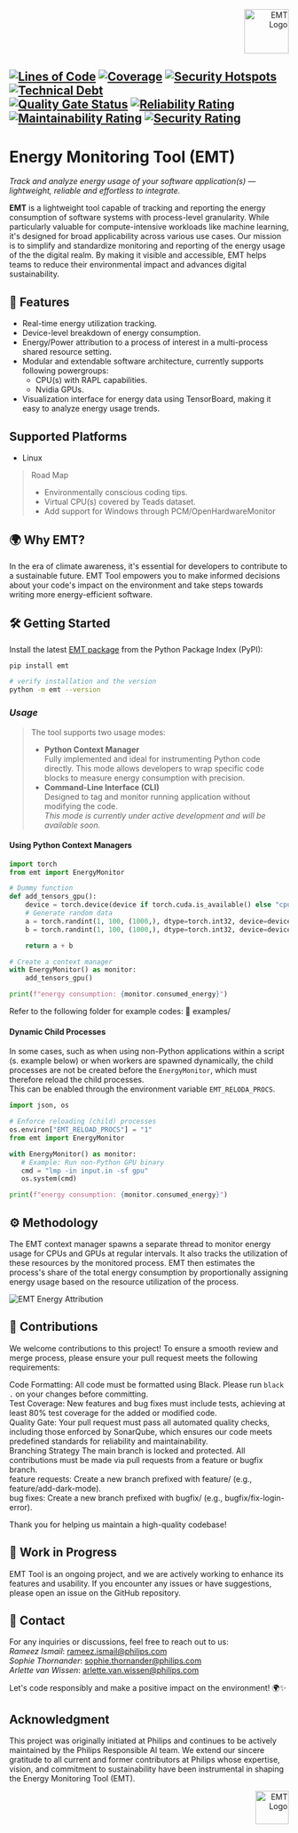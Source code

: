 <div align="right">
  <img src="https://raw.githubusercontent.com/FairCompute/energy-monitoring-tool/main/assets/philips.png" alt="EMT Logo" width="80" />
</div>


[![Lines of Code](https://sonarqube.workstation-home.com/api/project_badges/measure?project=FairCompute_energy-monitoring-tool_0b11396c-f1bf-41be-910a-f93bbc56f045&metric=ncloc&token=sqb_dfadb2a54f25b2b7d59a71f83d23336d43cdc3e2)](https://sonar-ci-3f7k9v82.workstation-home.com/dashboard?id=FairCompute_energy-monitoring-tool_0b11396c-f1bf-41be-910a-f93bbc56f045)
[![Coverage](https://sonarqube.workstation-home.com/api/project_badges/measure?project=FairCompute_energy-monitoring-tool_0b11396c-f1bf-41be-910a-f93bbc56f045&metric=coverage&token=sqb_dfadb2a54f25b2b7d59a71f83d23336d43cdc3e2)](https://sonar-ci-3f7k9v82.workstation-home.com/dashboard?id=FairCompute_energy-monitoring-tool_0b11396c-f1bf-41be-910a-f93bbc56f045)
[![Security Hotspots](https://sonarqube.workstation-home.com/api/project_badges/measure?project=FairCompute_energy-monitoring-tool_0b11396c-f1bf-41be-910a-f93bbc56f045&metric=security_hotspots&token=sqb_dfadb2a54f25b2b7d59a71f83d23336d43cdc3e2)](https://sonar-ci-3f7k9v82.workstation-home.com/dashboard?id=FairCompute_energy-monitoring-tool_0b11396c-f1bf-41be-910a-f93bbc56f045)
[![Technical Debt](https://sonarqube.workstation-home.com/api/project_badges/measure?project=FairCompute_energy-monitoring-tool_0b11396c-f1bf-41be-910a-f93bbc56f045&metric=software_quality_maintainability_remediation_effort&token=sqb_dfadb2a54f25b2b7d59a71f83d23336d43cdc3e2)](https://sonar-ci-3f7k9v82.workstation-home.com/dashboard?id=FairCompute_energy-monitoring-tool_0b11396c-f1bf-41be-910a-f93bbc56f045)  
[![Quality Gate Status](https://sonarqube.workstation-home.com/api/project_badges/measure?project=FairCompute_energy-monitoring-tool_0b11396c-f1bf-41be-910a-f93bbc56f045&metric=alert_status&token=sqb_dfadb2a54f25b2b7d59a71f83d23336d43cdc3e2)](https://sonar-ci-3f7k9v82.workstation-home.com/dashboard?id=FairCompute_energy-monitoring-tool_0b11396c-f1bf-41be-910a-f93bbc56f045)
[![Reliability Rating](https://sonarqube.workstation-home.com/api/project_badges/measure?project=FairCompute_energy-monitoring-tool_0b11396c-f1bf-41be-910a-f93bbc56f045&metric=software_quality_reliability_rating&token=sqb_dfadb2a54f25b2b7d59a71f83d23336d43cdc3e2)](https://sonar-ci-3f7k9v82.workstation-home.com/dashboard?id=FairCompute_energy-monitoring-tool_0b11396c-f1bf-41be-910a-f93bbc56f045)
[![Maintainability Rating](https://sonarqube.workstation-home.com/api/project_badges/measure?project=FairCompute_energy-monitoring-tool_0b11396c-f1bf-41be-910a-f93bbc56f045&metric=software_quality_maintainability_rating&token=sqb_dfadb2a54f25b2b7d59a71f83d23336d43cdc3e2)](https://sonar-ci-3f7k9v82.workstation-home.com/dashboard?id=FairCompute_energy-monitoring-tool_0b11396c-f1bf-41be-910a-f93bbc56f045)
[![Security Rating](https://sonarqube.workstation-home.com/api/project_badges/measure?project=FairCompute_energy-monitoring-tool_0b11396c-f1bf-41be-910a-f93bbc56f045&metric=software_quality_security_rating&token=sqb_dfadb2a54f25b2b7d59a71f83d23336d43cdc3e2)](https://sonar-ci-3f7k9v82.workstation-home.com/dashboard?id=FairCompute_energy-monitoring-tool_0b11396c-f1bf-41be-910a-f93bbc56f045)
---

# Energy Monitoring Tool (EMT)

*Track and analyze energy usage of your software application(s) — lightweight, reliable and effortless to integrate.*

**EMT** is a lightweight tool capable of tracking and reporting the energy consumption of software systems with process-level granularity.
While particularly valuable for compute-intensive workloads like machine learning, it's designed for broad applicability across various use cases.
Our mission is to simplify and standardize monitoring and reporting of the energy usage of the the digital realm. By making it visible and accessible, EMT helps teams to reduce their environmental impact and advances digital sustainability.

## 🚀 Features

- Real-time energy utilization tracking.
- Device-level breakdown of energy consumption.
- Energy/Power attribution to a process of interest in a multi-process shared resource setting.
- Modular and extendable software architecture, currently supports following powergroups:
  - CPU(s) with RAPL capabilities.
  - Nvidia GPUs.
- Visualization interface for energy data using TensorBoard,  making it easy to analyze energy usage trends.

## Supported Platforms

- Linux
  
> Road Map
>
> - Environmentally conscious coding tips.
> - Virtual CPU(s) covered by Teads dataset.
> - Add support for Windows through PCM/OpenHardwareMonitor

## 🌍 Why EMT?

In the era of climate awareness, it's essential for developers to contribute to a sustainable future. EMT Tool empowers you to make informed decisions about your code's impact on the environment and take steps towards writing more energy-efficient software.

## 🛠️ Getting Started

Install the latest [EMT package](https://pypi.org/project/emt/)  from the Python Package Index (PyPI):  

``` bash
pip install emt

# verify installation and the version
python -m emt --version
```

### *Usage*

> The tool supports two usage modes:
>
> - **Python Context Manager**  
>   Fully implemented and ideal for instrumenting Python code directly. This mode allows developers to wrap specific code blocks to measure energy consumption with precision.
> - **Command-Line Interface (CLI)**  
>   Designed to tag and monitor running application without modifying the code.  
>   *This mode is currently under active development and will be available soon.*

#### Using Python Context Managers

```python
import torch
from emt import EnergyMonitor

# Dummy function
def add_tensors_gpu():
    device = torch.device(device if torch.cuda.is_available() else "cpu")
    # Generate random data
    a = torch.randint(1, 100, (1000,), dtype=torch.int32, device=device)
    b = torch.randint(1, 100, (1000,), dtype=torch.int32, device=device)

    return a + b

# Create a context manager
with EnergyMonitor() as monitor:
    add_tensors_gpu()

print(f"energy consumption: {monitor.consumed_energy}")
```

Refer to the following folder for example codes:
📁 examples/

#### Dynamic Child Processes

In some cases, such as when using non-Python applications within a script (s. example below) or when workers are spawned dynamically, the child processes are not be created before the `EnergyMonitor`, which must therefore reload the child processes.  
This can be enabled through the environment variable `EMT_RELODA_PROCS`.

```python
import json, os

# Enforce reloading (child) processes
os.environ["EMT_RELOAD_PROCS"] = "1"
from emt import EnergyMonitor

with EnergyMonitor() as monitor:
   # Example: Run non-Python GPU binary
   cmd = "lmp -in input.in -sf gpu"
   os.system(cmd)

print(f"energy consumption: {monitor.consumed_energy}")
```

## ⚙️ Methodology

The EMT context manager spawns a separate thread to monitor energy usage for CPUs and GPUs at regular intervals. It also tracks the utilization of these resources by the monitored process. EMT then estimates the process's share of the total energy consumption by proportionally assigning energy usage based on the resource utilization of the process.  


![EMT Energy Attribution](https://raw.githubusercontent.com/FairCompute/energy-monitoring-tool/main/assets/energy_attribution.png)


## 🤝 Contributions

We welcome contributions to this project! To ensure a smooth review and merge process, please ensure your pull request meets the following requirements:

Code Formatting: All code must be formatted using Black. Please run `black .` on your changes before committing.  
Test Coverage: New features and bug fixes must include tests, achieving at least 80% test coverage for the added or modified code.  
Quality Gate: Your pull request must pass all automated quality checks, including those enforced by SonarQube, which ensures our code meets predefined standards for reliability and maintainability.  
Branching Strategy The main branch is locked and protected. All contributions must be made via pull requests from a feature or bugfix branch.  
feature requests: Create a new branch prefixed with feature/ (e.g., feature/add-dark-mode).  
bug fixes: Create a new branch prefixed with bugfix/ (e.g., bugfix/fix-login-error).  

Thank you for helping us maintain a high-quality codebase!   

## 🚧 Work in Progress

EMT Tool is an ongoing project, and we are actively working to enhance its features and usability. If you encounter any issues or have suggestions, please open an issue on the GitHub repository.

## 📧 Contact

For any inquiries or discussions, feel free to reach out to us:  
 *Rameez Ismail*: [rameez.ismail@philips.com](mailto:rameez.ismail@philips.com)  
 *Sophie Thornander*: [sophie.thornander@philips.com](mailto:Sophie.Thornander@philips.com)  
 *Arlette van Wissen*: [arlette.van.wissen@philips.com](mailto:arlette.van.wissen@philips.com)

Let's code responsibly and make a positive impact on the environment! 🌍✨

## Acknowledgment

This project was originally initiated at Philips and continues to be actively maintained by the Philips Responsible AI team. We extend our sincere gratitude to all current and former contributors at Philips whose expertise, vision, and commitment to sustainability have been instrumental in shaping the Energy Monitoring Tool (EMT).

<div align="right">
  <img src="https://raw.githubusercontent.com/FairCompute/energy-monitoring-tool/main/assets/philips.png" alt="EMT Logo" width="60" />
</div>

